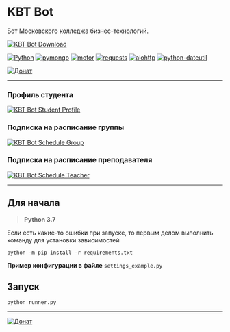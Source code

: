# KBT Bot
Бот Московского колледжа бизнес-технологий.

[![KBT Bot Download](https://img.shields.io/badge/kbt_bot-download-blue.svg?logo=github&style=for-the-badge)](https://github.com/vladimirpichugin/kbt_bot/archive/master.zip)

[![Python](https://img.shields.io/badge/Python->%3D3.7-blue.svg?style=flat-square)](https://python.org)
[![pymongo](https://img.shields.io/badge/pymongo-3.7.1-green.svg?style=flat-square)](https://pypi.org/project/requests)
[![motor](https://img.shields.io/badge/motor-1.2-green.svg?style=flat-square)](https://pypi.org/project/motor)
[![requests](https://img.shields.io/badge/requests-2.20.0-red.svg?style=flat-square)](https://pypi.org/project/requests)
[![aiohttp](https://img.shields.io/badge/aiohttp-3.7.4-purple.svg?style=flat-square)](https://pypi.org/project/aiohttp)
[![python-dateutil](https://img.shields.io/badge/dateutil-2.6.1-darkgreen.svg?style=flat-square)](https://pypi.org/project/python-dateutil)

[![Донат](https://img.shields.io/badge/Донат-Qiwi-orange.svg)](https://pichug.in/donate?project=kbt_bot) 

***

### Профиль студента
[![KBT Bot Student Profile](https://img.youtube.com/vi/wrJQ_RtlMEo/0.jpg)](https://www.youtube.com/watch?v=wrJQ_RtlMEo)

### Подписка на расписание группы
[![KBT Bot Schedule Group](https://img.youtube.com/vi/On5D9LLx0L8/0.jpg)](https://www.youtube.com/watch?v=On5D9LLx0L8)

### Подписка на расписание преподавателя
[![KBT Bot Schedule Teacher](https://img.youtube.com/vi/iYyyENgcw6E/0.jpg)](https://www.youtube.com/watch?v=iYyyENgcw6E)

***


## Для начала
> **Python 3.7**

Если есть какие-то ошибки при запуске, то первым делом выполнить команду для установки зависимостей
```shell
python -m pip install -r requirements.txt
```
**Пример конфигурации в файле** `settings_example.py`

## Запуск
```shell
python runner.py
```

***

[![Донат](https://img.shields.io/badge/Донат-Qiwi-orange.svg)](https://pichug.in/donate?project=kbt_bot) 
